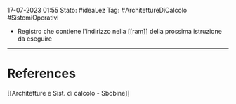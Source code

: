 17-07-2023 01:55
Stato: #ideaLez 
Tag: #ArchitettureDiCalcolo #SistemiOperativi

- Registro che contiene l'indirizzo nella [[ram]] della prossima istruzione da eseguire

---
# References 
[[Architetture e Sist. di calcolo - Sbobine]]
